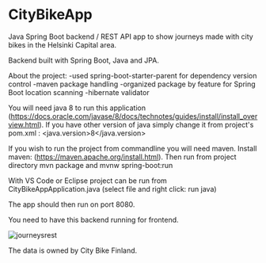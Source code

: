# CityBikeApp
Java Spring Boot backend / REST API app to show journeys made with city bikes in the Helsinki Capital area. 

Backend built with Spring Boot, Java and JPA.

About the project:
-used spring-boot-starter-parent for dependency version control
-maven package handling
-organized package by feature for Spring Boot location scanning
-hibernate validator

You will need java 8 to run this application (https://docs.oracle.com/javase/8/docs/technotes/guides/install/install_overview.html). If you have other version of java simply change it from project's pom.xml :
    <properties>
		<java.version>8</java.version>
    </properties>

If you wish to run the project from commandline you will need maven. Install maven: (https://maven.apache.org/install.html).
Then run from project directory 
mvn package
and
mvnw spring-boot:run 

With VS Code or Eclipse project can be run from CityBikeAppApplication.java (select file and right click: run java)

The app should then run on port 8080.

You need to have this backend running for frontend.


![journeysrest](https://user-images.githubusercontent.com/70891200/184506959-d54029d1-6410-4447-b36b-e12e13d52790.png)

The data is owned by City Bike Finland.


